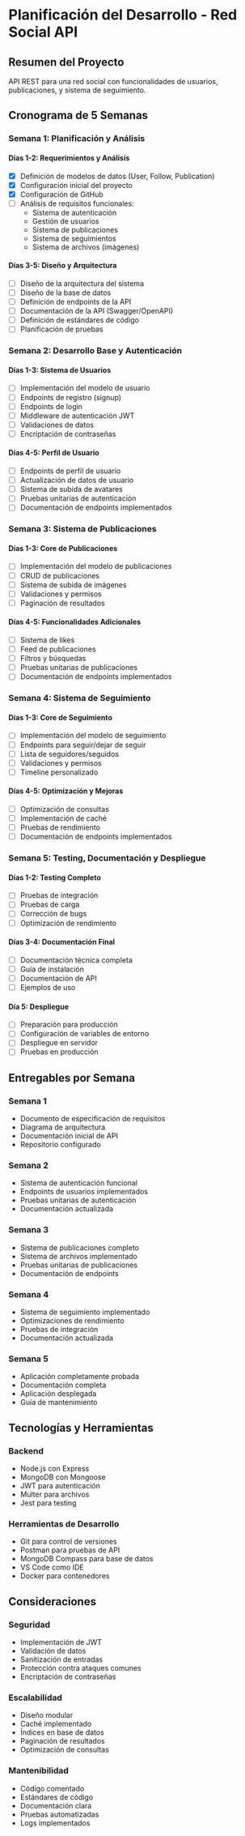# Planificación del Desarrollo - Red Social API

## Resumen del Proyecto
API REST para una red social con funcionalidades de usuarios, publicaciones, y sistema de seguimiento.

## Cronograma de 5 Semanas

### Semana 1: Planificación y Análisis
#### Días 1-2: Requerimientos y Análisis
- [x] Definición de modelos de datos (User, Follow, Publication)
- [x] Configuración inicial del proyecto
- [x] Configuración de GitHub
- [ ] Análisis de requisitos funcionales:
  - Sistema de autenticación
  - Gestión de usuarios
  - Sistema de publicaciones
  - Sistema de seguimientos
  - Sistema de archivos (imágenes)

#### Días 3-5: Diseño y Arquitectura
- [ ] Diseño de la arquitectura del sistema
- [ ] Diseño de la base de datos
- [ ] Definición de endpoints de la API
- [ ] Documentación de la API (Swagger/OpenAPI)
- [ ] Definición de estándares de código
- [ ] Planificación de pruebas

### Semana 2: Desarrollo Base y Autenticación
#### Días 1-3: Sistema de Usuarios
- [ ] Implementación del modelo de usuario
- [ ] Endpoints de registro (signup)
- [ ] Endpoints de login
- [ ] Middleware de autenticación JWT
- [ ] Validaciones de datos
- [ ] Encriptación de contraseñas

#### Días 4-5: Perfil de Usuario
- [ ] Endpoints de perfil de usuario
- [ ] Actualización de datos de usuario
- [ ] Sistema de subida de avatares
- [ ] Pruebas unitarias de autenticación
- [ ] Documentación de endpoints implementados

### Semana 3: Sistema de Publicaciones
#### Días 1-3: Core de Publicaciones
- [ ] Implementación del modelo de publicaciones
- [ ] CRUD de publicaciones
- [ ] Sistema de subida de imágenes
- [ ] Validaciones y permisos
- [ ] Paginación de resultados

#### Días 4-5: Funcionalidades Adicionales
- [ ] Sistema de likes
- [ ] Feed de publicaciones
- [ ] Filtros y búsquedas
- [ ] Pruebas unitarias de publicaciones
- [ ] Documentación de endpoints implementados

### Semana 4: Sistema de Seguimiento
#### Días 1-3: Core de Seguimiento
- [ ] Implementación del modelo de seguimiento
- [ ] Endpoints para seguir/dejar de seguir
- [ ] Lista de seguidores/seguidos
- [ ] Validaciones y permisos
- [ ] Timeline personalizado

#### Días 4-5: Optimización y Mejoras
- [ ] Optimización de consultas
- [ ] Implementación de caché
- [ ] Pruebas de rendimiento
- [ ] Documentación de endpoints implementados

### Semana 5: Testing, Documentación y Despliegue
#### Días 1-2: Testing Completo
- [ ] Pruebas de integración
- [ ] Pruebas de carga
- [ ] Corrección de bugs
- [ ] Optimización de rendimiento

#### Días 3-4: Documentación Final
- [ ] Documentación técnica completa
- [ ] Guía de instalación
- [ ] Documentación de API
- [ ] Ejemplos de uso

#### Día 5: Despliegue
- [ ] Preparación para producción
- [ ] Configuración de variables de entorno
- [ ] Despliegue en servidor
- [ ] Pruebas en producción

## Entregables por Semana

### Semana 1
- Documento de especificación de requisitos
- Diagrama de arquitectura
- Documentación inicial de API
- Repositorio configurado

### Semana 2
- Sistema de autenticación funcional
- Endpoints de usuarios implementados
- Pruebas unitarias de autenticación
- Documentación actualizada

### Semana 3
- Sistema de publicaciones completo
- Sistema de archivos implementado
- Pruebas unitarias de publicaciones
- Documentación de endpoints

### Semana 4
- Sistema de seguimiento implementado
- Optimizaciones de rendimiento
- Pruebas de integración
- Documentación actualizada

### Semana 5
- Aplicación completamente probada
- Documentación completa
- Aplicación desplegada
- Guía de mantenimiento

## Tecnologías y Herramientas

### Backend
- Node.js con Express
- MongoDB con Mongoose
- JWT para autenticación
- Multer para archivos
- Jest para testing

### Herramientas de Desarrollo
- Git para control de versiones
- Postman para pruebas de API
- MongoDB Compass para base de datos
- VS Code como IDE
- Docker para contenedores

## Consideraciones

### Seguridad
- Implementación de JWT
- Validación de datos
- Sanitización de entradas
- Protección contra ataques comunes
- Encriptación de contraseñas

### Escalabilidad
- Diseño modular
- Caché implementado
- Índices en base de datos
- Paginación de resultados
- Optimización de consultas

### Mantenibilidad
- Código comentado
- Estándares de código
- Documentación clara
- Pruebas automatizadas
- Logs implementados
